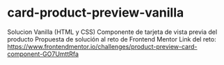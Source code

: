 # card-product-preview-vanilla
Solucion Vanilla (HTML y CSS) Componente de tarjeta de vista previa del producto
Propuesta de solución al reto de Frontend Mentor 
Link del reto: https://www.frontendmentor.io/challenges/product-preview-card-component-GO7UmttRfa
